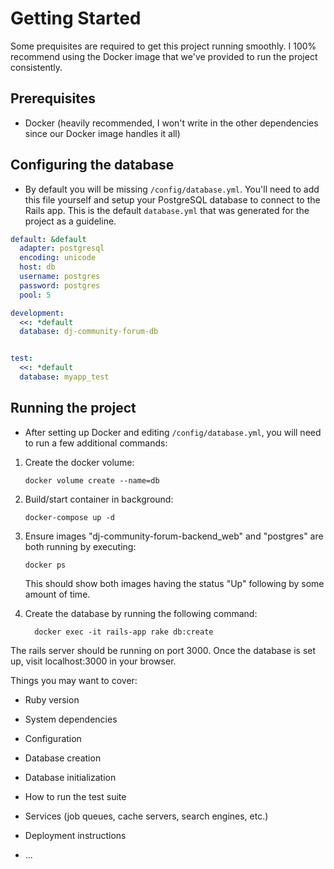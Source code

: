 # Getting Started

Some prequisites are required to get this project running smoothly. I 100% recommend using the Docker image that we've provided to run the project consistently.

## Prerequisites
- Docker (heavily recommended, I won't write in the other dependencies since our Docker image handles it all)

## Configuring the database
- By default you will be missing `/config/database.yml`. You'll need to add this file yourself and setup your PostgreSQL database to connect to the Rails app. This is the default `database.yml` that was generated for the project as a guideline.

```yml
default: &default
  adapter: postgresql
  encoding: unicode
  host: db
  username: postgres
  password: postgres
  pool: 5

development:
  <<: *default
  database: dj-community-forum-db


test:
  <<: *default
  database: myapp_test
```
## Running the project
- After setting up Docker and editing `/config/database.yml`, you will need to run a few additional commands: 
1)  Create the docker volume:
    ```
    docker volume create --name=db
    ```

2) Build/start container in background:
    ```
    docker-compose up -d
    ```

3) Ensure images "dj-community-forum-backend_web" and "postgres" are both running by executing:
    ```
    docker ps
    ```
    This should show both images having the status "Up" following by some amount of time. 

4) Create the database by running the following command:
    ```
      docker exec -it rails-app rake db:create
    ```

The rails server should be running on port 3000. Once the database is set up, visit localhost:3000 in your browser.


Things you may want to cover:

* Ruby version

* System dependencies

* Configuration

* Database creation

* Database initialization

* How to run the test suite

* Services (job queues, cache servers, search engines, etc.)

* Deployment instructions

* ...
